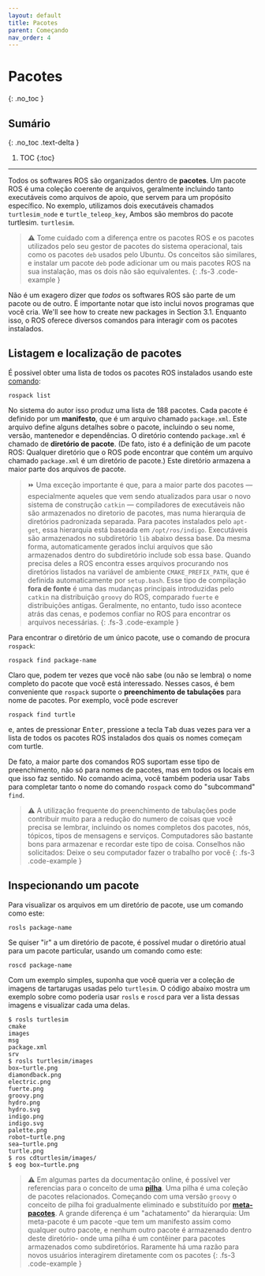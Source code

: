 ```yaml
---
layout: default
title: Pacotes
parent: Começando
nav_order: 4
---
```


# Pacotes
{: .no_toc }


## Sumário
{: .no_toc .text-delta }

1. TOC
{:toc}

---

Todos os softwares ROS são organizados dentro de **pacotes**. Um pacote ROS é uma coleção coerente de arquivos, geralmente incluindo tanto executáveis como arquivos de apoio, que servem para um propósito específico.
No exemplo, utilizamos dois executáveis chamados `turtlesim_node` e `turtle_teleop_key`,
Ambos são membros do pacote turtlesim. `turtlesim`.

> ⚠️ Tome cuidado com a diferença entre os pacotes ROS e os pacotes utilizados pelo seu gestor de pacotes do sistema operacional, tais como os pacotes `deb` usados pelo Ubuntu.
Os conceitos são similares, e instalar um pacote `deb` pode adicionar um ou mais pacotes ROS na sua instalação, mas os dois não são equivalentes.
{: .fs-3 .code-example }

Não é um exagero dizer que *todos* os softwares ROS são parte de um pacote ou de outro.
É importante notar que isto inclui novos programas que você cria. We'll see how to create new packages in Section 3.1. 
Enquanto isso, o ROS oferece diversos comandos para interagir com os pacotes instalados.

## Listagem e localização de pacotes

É possivel obter uma lista de todos os pacotes ROS instalados usando este [comando](http://wiki.ros.org/rospack):

```
rospack list
```
No sistema do autor isso produz uma lista de 188 pacotes. Cada pacote é definido por um  **manifesto**, que é um arquivo chamado `package.xml`. Este arquivo define alguns detalhes sobre o pacote, incluindo o seu nome, versão, mantenedor e  dependências.
O diretório contendo `package.xml` é chamado de **diretório de pacote**. (De fato, isto é a definição de um pacote ROS: Qualquer diretório que o ROS pode encontrar que contém um arquivo chamado `package.xml` é um diretório de pacote.) Este diretório armazena a maior parte dos arquivos de pacote.

> ⏩ Uma exceção importante é que, para a maior parte dos pacotes — especialmente aqueles que vem sendo atualizados para usar o novo sistema de construção `catkin` — compiladores de executáveis não são armazenados no diretorio de pacotes, mas numa hierarquia de diretórios padronizada separada. 
> Para pacotes instalados pelo `apt-get`, essa hierarquia está baseada em `/opt/ros/indigo`. Executáveis são armazenados no subdiretório `lib` abaixo dessa base.
Da mesma forma, automaticamente gerados inclui arquivos que são armazenados dentro do subdiretório include sob essa base. Quando precisa deles a ROS encontra esses arquivos procurando nos diretórios listados na variável de ambiente `CMAKE_PREFIX_PATH`, que é definida automaticamente por `setup.bash`. Esse tipo de compilação **fora de fonte** é uma das mudanças principais introduzidas pelo `catkin` na distribuição `groovy` do ROS, comparado `fuerte` e distribuições antigas. Geralmente, no entanto, tudo isso acontece atrás das cenas, e podemos confiar no ROS para encontrar os arquivos necessárias.
{: .fs-3 .code-example }

Para encontrar o diretório de um único pacote, use o comando de procura `rospack`:
```
rospack find package-name
```
Claro que, podem ter vezes que você não sabe (ou não se lembra) o nome completo do pacote que você está interessado. Nesses casos, é bem conveniente que
`rospack` suporte o **preenchimento de tabulações** para nome de pacotes. Por exemplo, você pode escrever
```
rospack find turtle
```
e, antes de pressionar <kbd>Enter</kbd>, pressione a tecla <kbd>Tab</kbd> duas vezes para ver a lista de todos os pacotes ROS instalados dos quais os nomes começam com turtle.
  
De fato, a maior parte dos comandos ROS suportam esse tipo de preenchimento, não só para nomes de pacotes, mas em todos os locais em que isso faz sentido. No comando acima, você também poderia usar <kbd>Tab</kbd>s para completar tanto o nome do comando `rospack` como do "subcommand" `find`.

> ⚠️ A utilização frequente do preenchimento de tabulações pode contribuir muito para a redução do numero de coisas que você precisa se lembrar, incluindo os nomes completos dos pacotes, nós, tópicos, tipos de mensagens e serviços. Computadores são bastante bons para armazenar e recordar este tipo de coisa. Conselhos não solicitados: Deixe o seu computador fazer o trabalho por você
{: .fs-3 .code-example }

## Inspecionando um pacote

Para visualizar os arquivos em um diretório de pacote, use um comando como este:
```
rosls package-name
```
Se quiser "ir" a um diretório de pacote, é possível mudar o diretório atual para um pacote particular, usando um comando como este:
```
roscd package-name
```

Com um exemplo simples, suponha que você queria ver a coleção de imagens de tartarugas usadas pelo `turtlesim`. O código abaixo mostra um exemplo sobre como poderia usar `rosls` e `roscd` para ver a lista dessas imagens e visualizar cada uma delas.

```console
$ rosls turtlesim
cmake
images
msg
package.xml
srv
$ rosls turtlesim/images
box−turtle.png
diamondback.png
electric.png
fuerte.png
groovy.png
hydro.png
hydro.svg
indigo.png
indigo.svg
palette.png
robot−turtle.png
sea−turtle.png
turtle.png
$ ros cdturtlesim/images/
$ eog box−turtle.png
```

> ⚠️ Em algumas partes da documentação online, é possível ver referencias para o conceito de uma [**pilha**](http://wiki.ros.org/rosbuild/Stacks).  Uma pilha é uma coleção de pacotes relacionados. Começando com uma versão `groovy` o conceito de pilha foi gradualmente eliminado e substituído por [**meta-pacotes**](http://wiki.ros.org/catkin/package.xml).
> A grande diferença é um "achatamento" da hierarquia: Um meta-pacote é um pacote -que tem um manifesto assim como qualquer outro pacote, e nenhum outro pacote é armazenado dentro deste diretório- onde uma pilha é um contêiner para pacotes armazenados como subdiretórios. Raramente há uma razão para novos usuários interagirem diretamente com os pacotes
{: .fs-3 .code-example }
